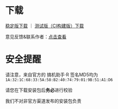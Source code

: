 # 下载

[稳定版下载](https://github.com/liuran001/GJZS/releases) ｜ [测试版（CI构建版）下载](https://install.appcenter.ms/users/liuran001/apps/gao3-ji1-zhu4-shou3-r/distribution_groups/%e6%90%9e%e6%9c%ba%e5%8a%a9%e6%89%8b%c2%b7r)


意见反馈&联系作者：[点击查看](/Support.html)


# 安全提醒

请注意，来自官方的 搞机助手·R 签名MD5均为`1A:32:1C:68:33:5A:58:B2:40:74:79:01:9B:51:A1:D6`

请您在下载安装包后**务必**进行校验

我们不对非官方渠道发布的安装包负责
